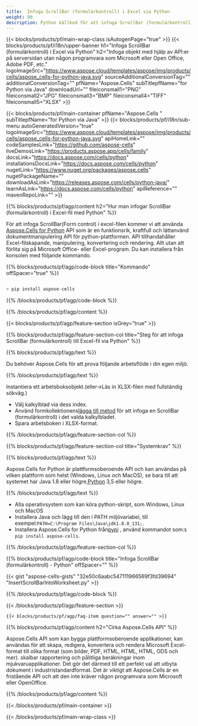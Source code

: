 ```yaml
---
title:  Infoga ScrollBar (formulärkontroll) i Excel via Python
weight: 90
description: Python källkod för att infoga ScrollBar (formulärkontroll) i Excel.
---
```

{{< blocks/products/pf/main-wrap-class isAutogenPage="true" >}}
{{< blocks/products/pf/i18n/upper-banner h1="Infoga ScrollBar (formulärkontroll) i Excel via Python" h2="Infoga objekt med hjälp av API:er på serversidan utan någon programvara som Microsoft eller Open Office, Adobe PDF, etc." logoImageSrc="https://www.aspose.cloud/templates/aspose/img/products/cells/aspose_cells-for-python-java.svg" sourceAdditionalConversionTag="" additionalConversionTag="" pfName="Aspose.Cells" subTitlepfName="for Python via Java" downloadUrl="" fileiconsmall1="PNG" fileiconsmall2="JPG" fileiconsmall3="BMP" fileiconsmall4="TIFF" fileiconsmall5="XLSX" >}}

{{< blocks/products/pf/main-container pfName="Aspose.Cells " subTitlepfName="for Python via Java" >}}
{{< blocks/products/pf/i18n/sub-menu autoGeneratedVersion="true" logoImageSrc="https://www.aspose.cloud/templates/aspose/img/products/cells/aspose_cells-for-python-java.svg" apiHomeLink="" codeSamplesLink="https://github.com/aspose-cells" liveDemosLink="https://products.aspose.app/cells/family" docsLink="https://docs.aspose.com/cells/python" installationsDocsLink="https://docs.aspose.com/cells/python" nugetLink="https://www.nuget.org/packages/aspose.cells" nugetPackageName="" downloadAsLink="https://releases.aspose.com/cells/python-java/" learnAsLink="https://docs.aspose.com/cells/python" apiReference="" mavenRepoLink="" >}}

{{% blocks/products/pf/agp/content h2="Hur man infogar ScrollBar (formulärkontroll) i Excel-fil med Python" %}}

 För att infoga ScrollBar(Form control) i excel-filen kommer vi att använda
 [Aspose.Cells for Python](https://pypi.org/project/aspose-cells/) 
 API som är en funktionsrik, kraftfull och lättanvänd dokumentmanipulering API för python-plattformen. API tillhandahåller Excel-filskapande, manipulering, konvertering och rendering. Allt utan att förlita sig på Microsoft Office- eller Excel-program. Du kan installera från konsolen med följande kommando.

{{% blocks/products/pf/agp/code-block title="Kommando" offSpacer="true" %}}

```cs

> pip install aspose-cells

```

{{% /blocks/products/pf/agp/code-block %}}

{{% /blocks/products/pf/agp/content %}}

{{< blocks/products/pf/agp/feature-section isGrey="true" >}}

{{% blocks/products/pf/agp/feature-section-col title="Steg för att infoga ScrollBar (formulärkontroll) till Excel-fil via Python" %}}

{{% blocks/products/pf/agp/text %}}

Du behöver Aspose.Cells för att prova följande arbetsflöde i din egen miljö.

{{% /blocks/products/pf/agp/text %}}

Instantiera ett arbetsboksobjekt.(eller->Läs in XLSX-filen med fullständig sökväg.)
+ Välj kalkylblad via dess index.
 + Använd formkollektionens[lägga till metod](https://reference.aspose.com/cells/java/com.aspose.cells/shapecollection#addScrollBar(int,%20int,%20int,%20int,%20int,%20int)) för att infoga en ScrollBar (formulärkontroll) i det valda kalkylbladet.
+ Spara arbetsboken i XLSX-format.

{{% /blocks/products/pf/agp/feature-section-col %}}

{{% blocks/products/pf/agp/feature-section-col title="Systemkrav" %}}

{{% blocks/products/pf/agp/text %}}

 Aspose.Cells for Python är plattformsoberoende API och kan användas på vilken plattform som helst (Windows, Linux och MacOS), se bara till att systemet har Java 1.8 eller högre,[Python](https://www.python.org/downloads/) 3,5 eller högre.
 
{{% /blocks/products/pf/agp/text %}}

-  Alla operativsystem som kan köra python-skript, som Windows, Linux och MacOS
-  Installera Java och lägg till den i PATH miljövariabel, till exempel:<code>PATH=C:\Program Files\Java\jdk1.8.0_131;</code>.
-  Installera Aspose.Cells for Python från<a href="https://pypi.org/project/aspose-cells/">pypi</a> , använd kommandot som:<code>$ pip install aspose-cells</code>.

{{% /blocks/products/pf/agp/feature-section-col %}}

{{% blocks/products/pf/agp/code-block title="Infoga ScrollBar (formulärkontroll) - Python" offSpacer="" %}}

{{< gist "aspose-cells-gists" "32e50c6aabc547111966569f3fd39694" "InsertScrollBarIntoWorksheet.py" >}}

{{% /blocks/products/pf/agp/code-block %}}

{{< /blocks/products/pf/agp/feature-section >}}

    {{< blocks/products/pf/agp/faq-item question="" answer="" >}}
 

<!-- aboutfile Starts -->

{{% blocks/products/pf/agp/content h2="Cirka Aspose.Cells API" %}}

Aspose.Cells API som kan bygga plattformsoberoende applikationer, kan användas för att skapa, redigera, konvertera och rendera Microsoft Excel-format till olika format (som bilder, PDF, HTML, HTML, HTML, ODS och mer). skalbar rapportering och pålitliga beräkningar inom mjukvaruapplikationer. Det gör det därmed till ett perfekt val att utbyta dokument i industristandardformat. Det är viktigt att Aspose.Cells är en fristående API och att den inte kräver någon programvara som Microsoft eller OpenOffice.

{{% /blocks/products/pf/agp/content %}}



<!-- aboutfile Ends -->
<!--
{{< blocks/products/pf/agp/other-supported-section title="Other Supported Splitting Formats" subTitle="Using C#, One can also split large file into chunks of many other file formats including." >}}

{{< blocks/products/pf/agp/other-supported-section-item href="https://products.aspose.com/cells/net/splitter/ods/" name="ODS" description="OpenDocument Spreadsheet File" >}}
{{< blocks/products/pf/agp/other-supported-section-item href="https://products.aspose.com/cells/net/splitter/xls/" name="XLS" description="Excel Binary Format" >}}
{{< blocks/products/pf/agp/other-supported-section-item href="https://products.aspose.com/cells/net/splitter/xlsb/" name="XLSB" description="Binary Excel Workbook File" >}}
{{< blocks/products/pf/agp/other-supported-section-item href="https://products.aspose.com/cells/net/splitter/xlsm/" name="XLSM" description="Spreadsheet File" >}}

{{< /blocks/products/pf/agp/other-supported-section >}}

-->

{{< /blocks/products/pf/main-container >}}
    
{{< /blocks/products/pf/main-wrap-class >}}
